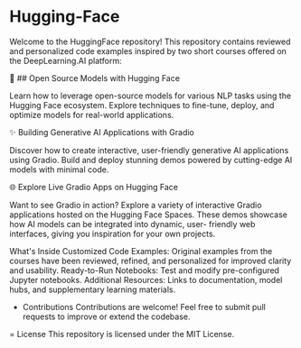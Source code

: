 # Hugging-Face
Welcome to the HuggingFace repository! This repository contains reviewed and personalized code examples inspired by two short courses offered on the DeepLearning.AI platform:

🌟 ## Open Source Models with Hugging Face
   
   Learn how to leverage open-source models for various NLP tasks using the Hugging Face ecosystem. Explore techniques to fine-tune, deploy, and optimize models for real-world applications.

✨ Building Generative AI Applications with Gradio
   
   Discover how to create interactive, user-friendly generative AI applications using Gradio. Build and deploy stunning demos powered by cutting-edge AI models with minimal code.

🌐 Explore Live Gradio Apps on Hugging Face 
   
   Want to see Gradio in action? Explore a variety of interactive Gradio applications hosted on the Hugging Face Spaces. These demos showcase how AI models can be integrated into dynamic, user- 
   friendly web interfaces, giving you inspiration for your own projects.

 What's Inside
Customized Code Examples: Original examples from the courses have been reviewed, refined, and personalized for improved clarity and usability.
Ready-to-Run Notebooks: Test and modify pre-configured Jupyter notebooks.
Additional Resources: Links to documentation, model hubs, and supplementary learning materials.


- Contributions
Contributions are welcome! Feel free to submit pull requests to improve or extend the codebase.

= License
This repository is licensed under the MIT License.



